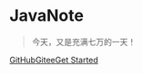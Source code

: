 # JavaNote


> 今天，又是充满七万的一天！

[GitHub](https://github.com/holden-cpu/note)[Gitee](https://gitee.com/holdencpu/note)[Get Started](README.md)



